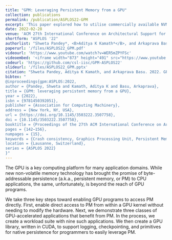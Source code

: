 ```yaml
---
title: "GPM: Leveraging Persistent Memory from a GPU"
collection: publications
permalink: /publication/ASPLOS22-GPM
excerpt: 'This paper explored how to utilise commercially available NVM on a GPU using real hardware. Through this process we came up with a benchmark suite (GPMBench) consisting of GPU applications that benefit from both GPU parallelism as well as NVM persistence. We also provide a GPU-optimised library (libGPM) that simplifies access to NVM from a GPU.'
date: 2022-02-28
venue: 'ACM 27th International Conference on Architectural Support for Programming Languages and Operating Systems (ASPLOS)'
shortform: "ASPLOS '22"
authorlist: "Shweta Pandey*, <B>Aditya K Kamath*</B>, and Arkaprava Basu<br>(*Authors contributed equally to this work)"
paperurl: '/files/ASPLOS22_GPM.pdf'
videourl: 'https://www.youtube.com/watch?v=WER5mZPYFSc'
videoembed: '<iframe width="873" height="491" src="https://www.youtube.com/embed/WER5mZPYFSc" title="[ASPLOS 2022] GPM: Leveraging Persistent Memory from a GPU" frameborder="0" allow="accelerometer; autoplay; clipboard-write; encrypted-media; gyroscope; picture-in-picture; web-share" allowfullscreen></iframe>'
codeurl: 'https://github.com/csl-iisc/GPM-ASPLOS22'
slideurl: '/files/ASPLOS22_GPM.pptx'
citation: "Shweta Pandey, Aditya K Kamath, and Arkaprava Basu. 2022. GPM: leveraging persistent memory from a GPU. Proceedings of the 27th ACM International Conference on Architectural Support for Programming Languages and Operating Systems. Association for Computing Machinery, New York, NY, USA, 142–156. DOI:https://doi.org/10.1145/3503222.3507758"
bibtex: "
@inproceedings{gpm:ASPLOS:2022,
author = {Pandey, Shweta and Kamath, Aditya K and Basu, Arkaprava},
title = {GPM: leveraging persistent memory from a GPU},
year = {2022},
isbn = {9781450392051},
publisher = {Association for Computing Machinery},
address = {New York, NY, USA},
url = {https://doi.org/10.1145/3503222.3507758},
doi = {10.1145/3503222.3507758},
booktitle = {Proceedings of the 27th ACM International Conference on Architectural Support for Programming Languages and Operating Systems},
pages = {142–156},
numpages = {15},
keywords = {Crash consistency, Graphics Processing Unit, Persistent Memory},
location = {Lausanne, Switzerland},
series = {ASPLOS 2022}
}"
---
```

The GPU is a key computing platform for many application domains. While new non-volatile memory technology has brought the promise of byte-addressable persistence (a.k.a., persistent memory, or PM) to CPU applications, the same, unfortunately, is beyond the reach of GPU programs.

We take three key steps toward enabling GPU programs to access PM directly. First, enable direct access to PM from within a GPU kernel without needing to modify the hardware. Next, we demonstrate three classes of GPU-accelerated applications that benefit from PM. In the process, we create a workload suite with nine such applications. We then create a GPU library, written in CUDA, to support logging, checkpointing, and primitives for native persistence for programmers to easily leverage PM.
